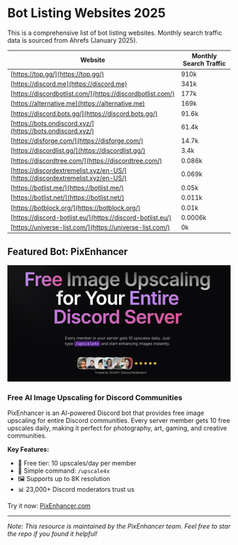 # Bot Listing Websites 2025

This is a comprehensive list of bot listing websites. Monthly search traffic data is sourced from Ahrefs (January 2025).

| Website                                                                        | Monthly Search Traffic |
| ------------------------------------------------------------------------------ | ---------------------- |
| [https://top.gg/](https://top.gg/)                                             | 910k                   |
| [https://discord.me](https://discord.me)                                       | 341k                   |
| [https://discordbotlist.com/](https://discordbotlist.com/)                     | 177k                   |
| [https://alternative.me](https://alternative.me)                               | 169k                   |
| [https://discord.bots.gg/](https://discord.bots.gg/)                           | 91.6k                  |
| [https://bots.ondiscord.xyz/](https://bots.ondiscord.xyz/)                     | 61.4k                  |
| [https://disforge.com/](https://disforge.com/)                                 | 14.7k                  |
| [https://discordlist.gg/](https://discordlist.gg/)                             | 3.4k                   |
| [https://discordtree.com/](https://discordtree.com/)                           | 0.086k                 |
| [https://discordextremelist.xyz/en-US/](https://discordextremelist.xyz/en-US/) | 0.069k                 |
| [https://botlist.me/](https://botlist.me/)                                     | 0.05k                  |
| [https://botlist.net/](https://botlist.net/)                                   | 0.011k                 |
| [https://botblock.org/](https://botblock.org/)                                 | 0.01k                  |
| [https://discord-botlist.eu/](https://discord-botlist.eu/)                     | 0.0006k                |
| [https://universe-list.com/](https://universe-list.com/)                       | 0k                     |

## Featured Bot: PixEnhancer

![PixEnhancer Hero Section](./Screenshot-Hero.png)

### Free AI Image Upscaling for Discord Communities

PixEnhancer is an AI-powered Discord bot that provides free image upscaling for entire Discord communities. Every server member gets 10 free upscales daily, making it perfect for photography, art, gaming, and creative communities.

**Key Features:**

- 🎯 Free tier: 10 upscales/day per member
- 🚀 Simple command: `/upscale4x`
- 🖼️ Supports up to 8K resolution
- 📊 23,000+ Discord moderators trust us

Try it now: [PixEnhancer.com](https://www.pixenhancer.com/)

---

_Note: This resource is maintained by the PixEnhancer team. Feel free to star the repo if you found it helpful!_

